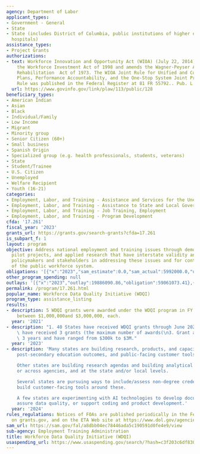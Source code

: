 ```yaml
---
agency: Department of Labor
applicant_types:
- Government - General
- State
- State (includes District of Columbia, public institutions of higher education and
  hospitals)
assistance_types:
- Project Grants
authorizations:
- text: Workforce Innovation and Opportunity Act (WIOA) (July 22, 2014), WIOA supersedes
    the Workforce Investment Act of 1998 and amends the Wagner-Peyser Act and the
    Rehabilitation  Act of 1973. The WIOA Joint Rule for Unified and Combined State
    Plans, Performance Accountability, and the One-Stop System Joint Provisions; Final
    Rule was published in the Federal Register at 81 FR 55792.. Pub. L. 113, 128.
  url: https://www.govinfo.gov/link/plaw/113/public/128
beneficiary_types:
- American Indian
- Asian
- Black
- Individual/Family
- Low Income
- Migrant
- Minority group
- Senior Citizen (60+)
- Small business
- Spanish Origin
- Specialized group (e.g. health professionals, students, veterans)
- State
- Student/Trainee
- U.S. Citizen
- Unemployed
- Welfare Recipient
- Youth (16-21)
categories:
- Employment, Labor, and Training - Assistance and Services for the Unemployed
- Employment, Labor, and Training - Assistance to State and Local Governments
- Employment, Labor, and Training - Job Training, Employment
- Employment, Labor, and Training - Program Development
cfda: '17.261'
fiscal_year: '2023'
grants_url: https://grants.gov/search-grants?cfda=17.261
is_subpart_f: 1
layout: program
objective: Address national employment and training issues through demonstrations,
  pilot projects, and applied research that have interstate validity and will aid
  policymakers and stakeholders in addressing these issues and for continuous improvement
  of the public workforce system.
obligations: '[{"x":"2023","sam_estimate":0.0,"sam_actual":5992000.0,"usa_spending_actual":55992000.0},{"x":"2024","sam_estimate":0.0,"sam_actual":5862000.0,"usa_spending_actual":70483622.2},{"x":"2025","sam_estimate":0.0,"sam_actual":6000000.0,"usa_spending_actual":0.0}]'
other_program_spending: null
outlays: '[{"x":"2023","outlay":19886090.86,"obligation":59061073.41},{"x":"2024","outlay":3393435.82,"obligation":67792658.59},{"x":"2025","outlay":0.0,"obligation":0.0}]'
permalink: /program/17.261.html
popular_name: Workforce Data Quality Initiative (WDQI)
program_type: assistance_listing
results:
- description: 5 WDQI grants were awarded under the WDQI program in FY 21, ranging
    between $1,000,000and $3,000,000, each.
  year: '2021'
- description: "1. 40 States have received WDQI grants through June 2023. \n2. 7 States\
    \ have received 3 grants (the maximum number of awards(\n3. Grant awards span\
    \ 3 years and have ranged from $300k to $3M."
  year: '2023'
- description: 'Many states are building research, products, and capacity around apprenticeship,
    post-secondary education outcomes, and public-facing customer tools.

    Other states are building research agendas and building analytical capacity within
    or across agencies, and at the state and/or local levels.

    Several states are pursuing ways to include/assess non-degree credentials and
    build customer-facing tools around these.

    A few states are experimenting with AI technologies to develop documentation,
    assure data quality, or support coding and product development.'
  year: '2024'
rules_regulations: Notices of FOAs are published periodically in the Federal Register,
  on grants.gov, and on the ETA Web site at https://www.dol.gov/agencies/eta/
sam_url: https://sam.gov/fal/a8dbb04ec78446ada5c190591d0fe4e9/view
sub-agency: Employment Training Administration
title: Workforce Data Quality Initiative (WDQI)
usaspending_url: https://www.usaspending.gov/search/?hash=c3f203c6df830808dd4e0028cc2e99ac
---
```

